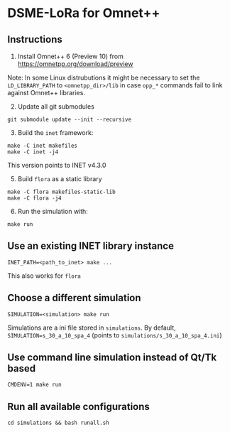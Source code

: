 DSME-LoRa for Omnet++
=====================

## Instructions

1. Install Omnet++ 6 (Preview 10) from https://omnetpp.org/download/preview

Note: In some Linux distrubutions it might be necessary to set the
`LD_LIBRARY_PATH` to `<omnetpp_dir>/lib` in case `opp_*` commands fail
to link against Omnet++ libraries.

2. Update all git submodules
```
git submodule update --init --recursive
```

3. Build the `inet` framework:
```
make -C inet makefiles
make -C inet -j4
```

This version points to INET v4.3.0

5. Build `flora` as a static library
```
make -C flora makefiles-static-lib
make -C flora -j4
```

6. Run the simulation with:
```
make run
```

## Use an existing INET library instance

```
INET_PATH=<path_to_inet> make ...
```

This also works for `flora`

## Choose a different simulation

```
SIMULATION=<simulation> make run
```

Simulations are a ini file stored in `simulations`.
By default, `SIMULATION=s_30_a_10_spa_4` (points to `simulations/s_30_a_10_spa_4.ini`)

## Use command line simulation instead of Qt/Tk based

```
CMDENV=1 make run
```

## Run all available configurations

```
cd simulations && bash runall.sh
```
